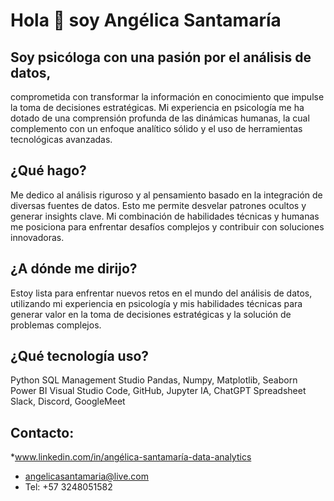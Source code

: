 # Hola 👋  soy Angélica Santamaría

## Soy psicóloga con una pasión por el análisis de datos,
comprometida con transformar la información en conocimiento que impulse la toma de decisiones estratégicas. 
Mi experiencia en psicología me ha dotado de una comprensión profunda de las dinámicas humanas, 
la cual complemento con un enfoque analítico sólido y el uso de herramientas tecnológicas avanzadas.

## ¿Qué hago?
Me dedico al análisis riguroso y al pensamiento basado en la integración de diversas fuentes de datos.
Esto me permite desvelar patrones ocultos y generar insights clave.
Mi combinación de habilidades técnicas y humanas me posiciona para enfrentar desafíos complejos y contribuir con soluciones innovadoras.

## ¿A dónde me dirijo?
Estoy lista para enfrentar nuevos retos en el mundo del análisis de datos,
utilizando mi experiencia en psicología y mis habilidades técnicas para generar valor en la toma de decisiones estratégicas y la solución de problemas complejos.

## ¿Qué tecnología uso?
Python
SQL Management Studio
Pandas, Numpy, Matplotlib, Seaborn
Power BI
Visual Studio Code, GitHub, Jupyter
IA, ChatGPT
Spreadsheet
Slack, Discord, GoogleMeet

## Contacto:

*www.linkedin.com/in/angélica-santamaría-data-analytics
* angelicasantamaria@live.com
* Tel: +57 3248051582




